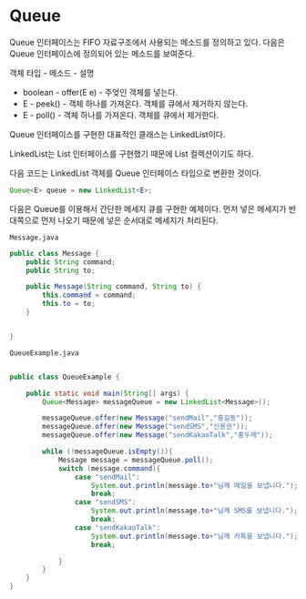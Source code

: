 # Queue

Queue 인터페이스는 FIFO 자료구조에서 사용되는 메소드를 정의하고 있다.
다음은 Queue 인터페이스에 정의되어 있는 메소드를 보여준다.

객체 타입 - 메소드 - 설명

- boolean - offer(E e) - 주엊인 객체를 넣는다.
- E - peek() - 객체 하나를 가져온다. 객체를 큐에서 제거하지 않는다.
- E - poll() - 객체 하나를 가져온다. 객체를 큐에서 제거한다.

Queue 인터페이스를 구현한 대표적인 클래스는 LinkedList이다.

LinkedList는 List 인터페이스를 구현했기 때문에 List 컬렉션이기도 하다.

다음 코드는 LinkedList 객체를 Queue 인터페이스 타입으로 변환한 것이다.

```java
Queue<E> queue = new LinkedList<E>;
```

다음은 Queue를 이용해서 간단한 메세지 큐를 구현한 예제이다.
먼저 넣은 메세지가 반대쪽으로 먼저 나오기 때문에 넣은 순서대로
메세지가 처리된다.

`Message.java`
```java
public class Message {
    public String command;
    public String to;

    public Message(String command, String to) {
        this.command = command;
        this.to = to;
    }


}

```

`QueueExample.java`

```java

public class QueueExample {

    public static void main(String[] args) {
        Queue<Message> messageQueue = new LinkedList<Message>();

        messageQueue.offer(new Message("sendMail","홍길동"));
        messageQueue.offer(new Message("sendSMS","신용권"));
        messageQueue.offer(new Message("sendKakaoTalk","홍두께"));

        while (!messageQueue.isEmpty()){
            Message message = messageQueue.poll();
            switch (message.command){
                case "sendMail":
                    System.out.println(message.to+"님께 메일을 보냅니다.");
                    break;
                case "sendSMS":
                    System.out.println(message.to+"님께 SMS를 보냅니다.");
                    break;
                case "sendKakaoTalk":
                    System.out.println(message.to+"님께 카톡을 보냅니다.");
                    break;

            }
        }
    }
}

```